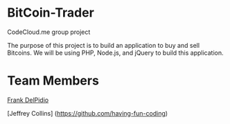 # BitCoin-Trader
CodeCloud.me group project

The purpose of this project is to build an application to buy and sell Bitcoins. We will be using PHP, Node.js, and jQuery to build this application.  

# Team Members

[Frank DelPidio](www.github.com/fdel15)

[Jeffrey Collins] (https://github.com/having-fun-coding)
